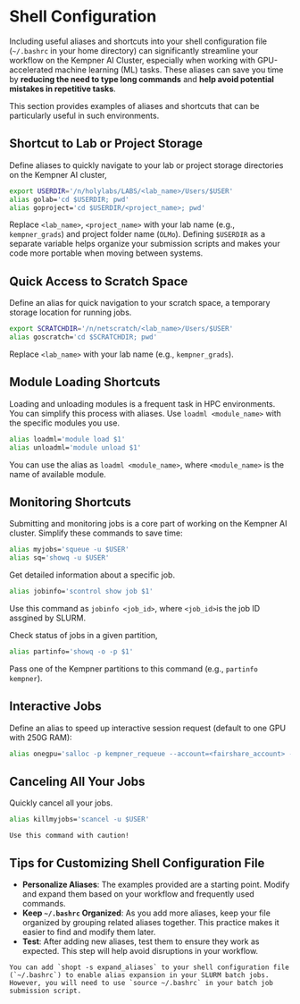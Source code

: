 # Shell Configuration

Including useful aliases and shortcuts into your shell configuration file (`~/.bashrc` in your home directory) can significantly streamline your workflow on the Kempner AI Cluster, especially when working with GPU-accelerated machine learning (ML) tasks. These aliases can save you time by **reducing the need to type long commands** and **help avoid potential mistakes in repetitive tasks**. 

This section provides examples of aliases and shortcuts that can be particularly useful in such environments.

## Shortcut to Lab or Project Storage
Define aliases to quickly navigate to your lab or project storage directories on the Kempner AI cluster,

```bash
export USERDIR='/n/holylabs/LABS/<lab_name>/Users/$USER'
alias golab='cd $USERDIR; pwd' 
alias goproject='cd $USERDIR/<project_name>; pwd'
```

Replace `<lab_name>`, `<project_name>` with your lab name (e.g., `kempner_grads`) and project folder name (`OLMo`). Defining `$USERDIR` as a separate variable helps organize your submission scripts and makes your code more portable when moving between systems.

##  Quick Access to Scratch Space
Define an alias for quick navigation to your scratch space, a temporary storage location for running jobs.


```bash
export SCRATCHDIR='/n/netscratch/<lab_name>/Users/$USER'
alias goscratch='cd $SCRATCHDIR; pwd'
```

Replace `<lab_name>` with your lab name (e.g., `kempner_grads`).

## Module Loading Shortcuts
Loading and unloading modules is a frequent task in HPC environments. You can simplify this process with aliases. Use `loadml <module_name>` with the specific modules you use.

```bash
alias loadml='module load $1'
alias unloadml='module unload $1'
```

You can use the alias as `loadml <module_name>`, where `<module_name>` is the name of available module. 

## Monitoring Shortcuts

Submitting and monitoring jobs is a core part of working on the Kempner AI cluster. Simplify these commands to save time:

```bash
alias myjobs='squeue -u $USER'
alias sq='showq -u $USER'
```

Get detailed information about a specific job.

```bash
alias jobinfo='scontrol show job $1'
```

Use this command as `jobinfo <job_id>`, where `<job_id>`is the job ID assgined by SLURM.

Check status of jobs in a given partition,

```bash
alias partinfo='showq -o -p $1'
```

Pass one of the Kempner partitions to this command (e.g., `partinfo kempner`). 


## Interactive Jobs

Define an alias to speed up interactive session request (default to one GPU with 250G RAM):

```bash
alias onegpu='salloc -p kempner_requeue --account=<fairshare_account> --nodes=1 --ntasks=1 --cpus-per-task=16 --mem=250G --gres=gpu:1 -t 00-07:00:00'
```

## Canceling All Your Jobs
Quickly cancel all your jobs. 

```bash
alias killmyjobs='scancel -u $USER'
```

```{warning}
Use this command with caution!
```

## Tips for Customizing Shell Configuration File

- **Personalize Aliases**: The examples provided are a starting point. Modify and expand them based on your workflow and frequently used commands.
- **Keep `~/.bashrc` Organized**: As you add more aliases, keep your file organized by grouping related aliases together. This practice makes it easier to find and modify them later.
- **Test**: After adding new aliases, test them to ensure they work as expected. This step will help avoid disruptions in your workflow.

```{note}
You can add `shopt -s expand_aliases` to your shell configuration file (`~/.bashrc`) to enable alias expansion in your SLURM batch jobs. However, you will need to use `source ~/.bashrc` in your batch job submission script.
```

